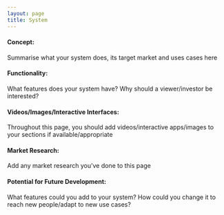```yaml
---
layout: page
title: System
---
```


#### Concept:  
  Summarise what your system does, its target market and uses cases here

#### Functionality: 
  What features does your system have? Why should a viewer/investor be interested?

#### Videos/Images/Interactive Interfaces: 
  Throughout this page, you should add videos/interactive apps/images to your sections if available/appropriate

#### Market Research: 
  Add any market research you’ve done to this page

#### Potential for Future Development: 
  What features could you add to your system? How could you change it to reach new people/adapt to new use cases?
